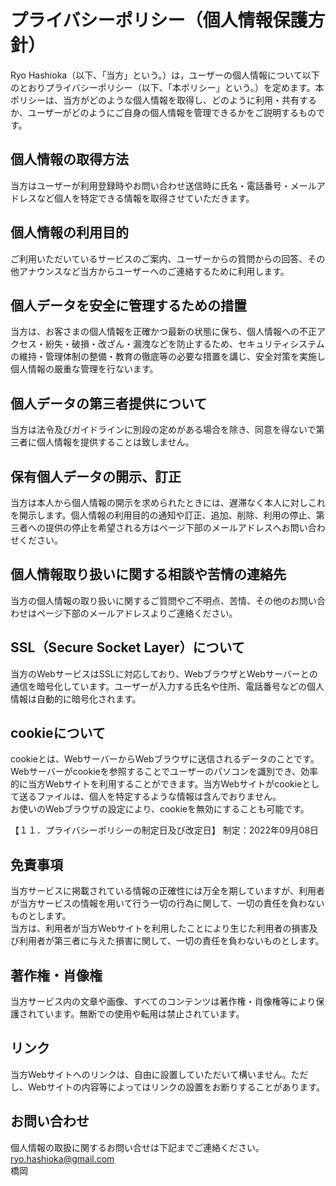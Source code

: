# プライバシーポリシー（個人情報保護方針）

Ryo Hashioka（以下、「当方」という。）は，ユーザーの個人情報について以下のとおりプライバシーポリシー（以下、「本ポリシー」という。）を定めます。本ポリシーは、当方がどのような個人情報を取得し、どのように利用・共有するか、ユーザーがどのようにご自身の個人情報を管理できるかをご説明するものです。

## 個人情報の取得方法
当方はユーザーが利用登録時やお問い合わせ送信時に氏名・電話番号・メールアドレスなど個人を特定できる情報を取得させていただきます。

## 個人情報の利用目的
ご利用いただいているサービスのご案内、ユーザーからの質問からの回答、その他アナウンスなど当方からユーザーへのご連絡するために利用します。

## 個人データを安全に管理するための措置
当方は、お客さまの個人情報を正確かつ最新の状態に保ち、個人情報への不正アクセス・紛失・破損・改ざん・漏洩などを防止するため、セキュリティシステムの維持・管理体制の整備・教育の徹底等の必要な措置を講じ、安全対策を実施し個人情報の厳重な管理を行ないます。

## 個人データの第三者提供について
当方は法令及びガイドラインに別段の定めがある場合を除き、同意を得ないで第三者に個人情報を提供することは致しません。

## 保有個人データの開示、訂正
当方は本人から個人情報の開示を求められたときには、遅滞なく本人に対しこれを開示します。個人情報の利用目的の通知や訂正、追加、削除、利用の停止、第三者への提供の停止を希望される方はページ下部のメールアドレスへお問い合わせください。

## 個人情報取り扱いに関する相談や苦情の連絡先
当方の個人情報の取り扱いに関するご質問やご不明点、苦情、その他のお問い合わせはページ下部のメールアドレスよりご連絡ください。

## SSL（Secure Socket Layer）について
当方のWebサービスはSSLに対応しており、WebブラウザとWebサーバーとの通信を暗号化しています。ユーザーが入力する氏名や住所、電話番号などの個人情報は自動的に暗号化されます。

## cookieについて
cookieとは、WebサーバーからWebブラウザに送信されるデータのことです。Webサーバーがcookieを参照することでユーザーのパソコンを識別でき、効率的に当方Webサイトを利用することができます。当方Webサイトがcookieとして送るファイルは、個人を特定するような情報は含んでおりません。  
お使いのWebブラウザの設定により、cookieを無効にすることも可能です。

【１１．プライバシーポリシーの制定日及び改定日】
制定：2022年09月08日

## 免責事項
当方サービスに掲載されている情報の正確性には万全を期していますが、利用者が当方サービスの情報を用いて行う一切の行為に関して、一切の責任を負わないものとします。  
当方は、利用者が当方Webサイトを利用したことにより生じた利用者の損害及び利用者が第三者に与えた損害に関して、一切の責任を負わないものとします。

## 著作権・肖像権
当方サービス内の文章や画像、すべてのコンテンツは著作権・肖像権等により保護されています。無断での使用や転用は禁止されています。

## リンク
当方Webサイトへのリンクは、自由に設置していただいて構いません。ただし、Webサイトの内容等によってはリンクの設置をお断りすることがあります。

## お問い合わせ
個人情報の取扱に関するお問い合せは下記までご連絡ください。  
ryo.hashioka@gmail.com  
橋岡
